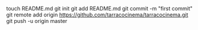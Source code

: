 touch README.md
git init
git add README.md
git commit -m "first commit"
git remote add origin https://github.com/tarracocinema/tarracocinema.git
git push -u origin master
